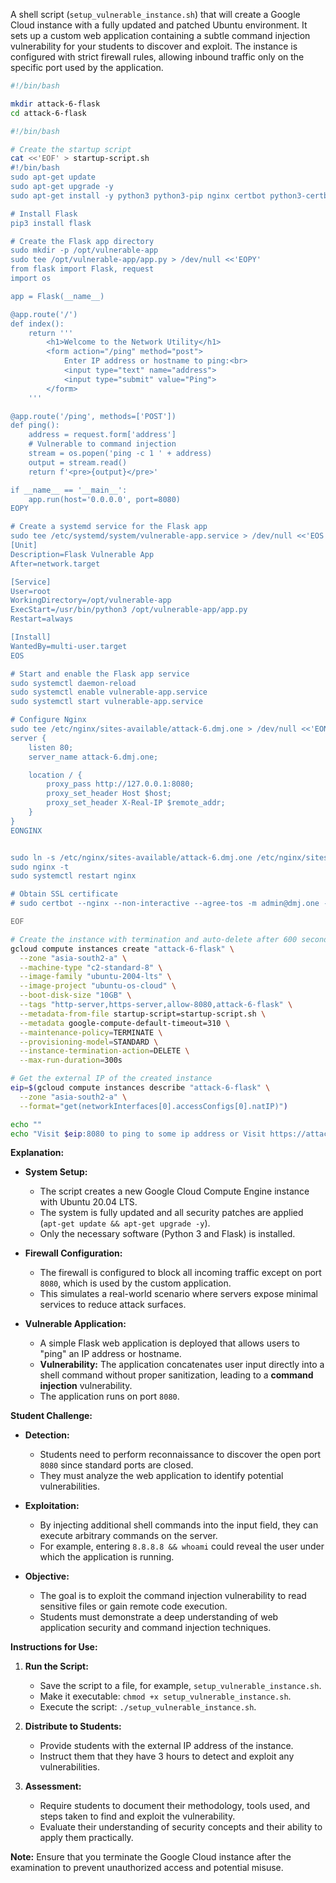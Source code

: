 A shell script (`setup_vulnerable_instance.sh`) that will create a Google Cloud instance with a fully updated and patched Ubuntu environment. It sets up a custom web application containing a subtle command injection vulnerability for your students to discover and exploit. The instance is configured with strict firewall rules, allowing inbound traffic only on the specific port used by the application.

```bash
#!/bin/bash

mkdir attack-6-flask
cd attack-6-flask

#!/bin/bash

# Create the startup script
cat <<'EOF' > startup-script.sh
#!/bin/bash
sudo apt-get update
sudo apt-get upgrade -y
sudo apt-get install -y python3 python3-pip nginx certbot python3-certbot-nginx

# Install Flask
pip3 install flask

# Create the Flask app directory
sudo mkdir -p /opt/vulnerable-app
sudo tee /opt/vulnerable-app/app.py > /dev/null <<'EOPY'
from flask import Flask, request
import os

app = Flask(__name__)

@app.route('/')
def index():
    return '''
        <h1>Welcome to the Network Utility</h1>
        <form action="/ping" method="post">
            Enter IP address or hostname to ping:<br>
            <input type="text" name="address">
            <input type="submit" value="Ping">
        </form>
    '''

@app.route('/ping', methods=['POST'])
def ping():
    address = request.form['address']
    # Vulnerable to command injection
    stream = os.popen('ping -c 1 ' + address)
    output = stream.read()
    return f'<pre>{output}</pre>'

if __name__ == '__main__':
    app.run(host='0.0.0.0', port=8080)
EOPY

# Create a systemd service for the Flask app
sudo tee /etc/systemd/system/vulnerable-app.service > /dev/null <<'EOS'
[Unit]
Description=Flask Vulnerable App
After=network.target

[Service]
User=root
WorkingDirectory=/opt/vulnerable-app
ExecStart=/usr/bin/python3 /opt/vulnerable-app/app.py
Restart=always

[Install]
WantedBy=multi-user.target
EOS

# Start and enable the Flask app service
sudo systemctl daemon-reload
sudo systemctl enable vulnerable-app.service
sudo systemctl start vulnerable-app.service

# Configure Nginx
sudo tee /etc/nginx/sites-available/attack-6.dmj.one > /dev/null <<'EONGINX'
server {
    listen 80;
    server_name attack-6.dmj.one;

    location / {
        proxy_pass http://127.0.0.1:8080;
        proxy_set_header Host $host;
        proxy_set_header X-Real-IP $remote_addr;
    }
}
EONGINX


sudo ln -s /etc/nginx/sites-available/attack-6.dmj.one /etc/nginx/sites-enabled/
sudo nginx -t
sudo systemctl restart nginx

# Obtain SSL certificate
# sudo certbot --nginx --non-interactive --agree-tos -m admin@dmj.one -d attack-6.dmj.one

EOF

# Create the instance with termination and auto-delete after 600 seconds
gcloud compute instances create "attack-6-flask" \
  --zone "asia-south2-a" \
  --machine-type "c2-standard-8" \
  --image-family "ubuntu-2004-lts" \
  --image-project "ubuntu-os-cloud" \
  --boot-disk-size "10GB" \
  --tags "http-server,https-server,allow-8080,attack-6-flask" \
  --metadata-from-file startup-script=startup-script.sh \
  --metadata google-compute-default-timeout=310 \
  --maintenance-policy=TERMINATE \
  --provisioning-model=STANDARD \
  --instance-termination-action=DELETE \
  --max-run-duration=300s

# Get the external IP of the created instance
eip=$(gcloud compute instances describe "attack-6-flask" \
  --zone "asia-south2-a" \
  --format="get(networkInterfaces[0].accessConfigs[0].natIP)")

echo ""
echo "Visit $eip:8080 to ping to some ip address or Visit https://attack-6.dmj.one"
```

**Explanation:**

- **System Setup:**
  - The script creates a new Google Cloud Compute Engine instance with Ubuntu 20.04 LTS.
  - The system is fully updated and all security patches are applied (`apt-get update && apt-get upgrade -y`).
  - Only the necessary software (Python 3 and Flask) is installed.

- **Firewall Configuration:**
  - The firewall is configured to block all incoming traffic except on port `8080`, which is used by the custom application.
  - This simulates a real-world scenario where servers expose minimal services to reduce attack surfaces.

- **Vulnerable Application:**
  - A simple Flask web application is deployed that allows users to "ping" an IP address or hostname.
  - **Vulnerability:** The application concatenates user input directly into a shell command without proper sanitization, leading to a **command injection** vulnerability.
  - The application runs on port `8080`.

**Student Challenge:**

- **Detection:**
  - Students need to perform reconnaissance to discover the open port `8080` since standard ports are closed.
  - They must analyze the web application to identify potential vulnerabilities.

- **Exploitation:**
  - By injecting additional shell commands into the input field, they can execute arbitrary commands on the server.
  - For example, entering `8.8.8.8 && whoami` could reveal the user under which the application is running.

- **Objective:**
  - The goal is to exploit the command injection vulnerability to read sensitive files or gain remote code execution.
  - Students must demonstrate a deep understanding of web application security and command injection techniques.

**Instructions for Use:**

1. **Run the Script:**
   - Save the script to a file, for example, `setup_vulnerable_instance.sh`.
   - Make it executable: `chmod +x setup_vulnerable_instance.sh`.
   - Execute the script: `./setup_vulnerable_instance.sh`.

2. **Distribute to Students:**
   - Provide students with the external IP address of the instance.
   - Instruct them that they have 3 hours to detect and exploit any vulnerabilities.

3. **Assessment:**
   - Require students to document their methodology, tools used, and steps taken to find and exploit the vulnerability.
   - Evaluate their understanding of security concepts and their ability to apply them practically.

**Note:** Ensure that you terminate the Google Cloud instance after the examination to prevent unauthorized access and potential misuse.